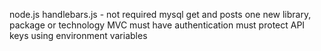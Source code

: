node.js
handlebars.js - not required
mysql
get and posts
one new library, package or technology
MVC
must have authentication
must protect API keys using environment variables